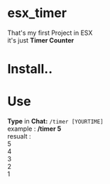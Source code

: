# esx_timer

That's my first Project in ESX  
it's just **Timer Counter**    

# Install..



# Use

**Type** in **Chat:** ``/timer [YOURTIME]``  
example : **/timer 5**  
resualt :   
5  
4  
3  
2  
1  


